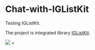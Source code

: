 # Chat-with-IGListKit
Testing IGListKit. <p>
The project is integrated library 
<a href="https://github.com/Instagram/IGListKit">IGListKit</a>. <p>
<img src="http://www.picshare.ru/uploads/191021/NVg6J5WSa4.jpg" border="0"/></a>
<
